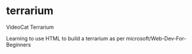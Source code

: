 # terrarium
VideoCat Terrarium

Learning to use HTML to build a terrarium as per 
microsoft/Web-Dev-For-Beginners
